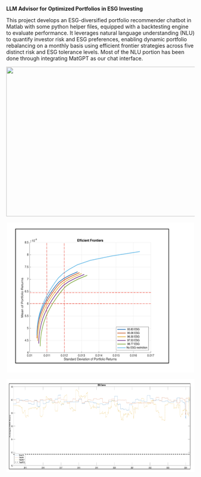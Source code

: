 **LLM Advisor for Optimized Portfolios in ESG Investing**

This project develops an ESG-diversified portfolio recommender chatbot in Matlab with some python helper files, equipped with a backtesting engine to evaluate performance. It leverages natural language understanding (NLU) to quantify investor risk and ESG preferences, enabling dynamic portfolio rebalancing on a monthly basis using efficient frontier strategies across five distinct risk and ESG tolerance levels. Most of the NLU portion has been done through integrating MatGPT as our chat interface.

<p align="center">
<img src="images/Chatbot_Preview_GIF_3.gif" width="580" height="400">
</p>

<p align="center">
<img src="images/ESG_EfficientFrontier.png" width="500" height="400">
</p>

<p align="center">
<img src="images/Differently_Optimized_ESG_Curves.png" width="600" height="250">
</p>












